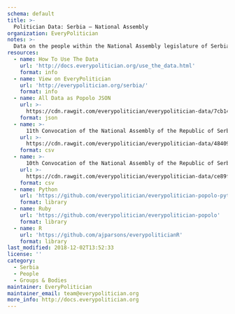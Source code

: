 ```yaml
---
schema: default
title: >-
  Politician Data: Serbia — National Assembly
organization: EveryPolitician
notes: >-
  Data on the people within the National Assembly legislature of Serbia.
resources:
  - name: How To Use The Data
    url: 'http://docs.everypolitician.org/use_the_data.html'
    format: info
  - name: View on EveryPolitician
    url: 'http://everypolitician.org/serbia/'
    format: info
  - name: All Data as Popolo JSON
    url: >-
      https://cdn.rawgit.com/everypolitician/everypolitician-data/7cb1471be4947ce9c17f5dd410e288794efebbf4/data/Serbia/National_Assembly/ep-popolo-v1.0.json
    format: json
  - name: >-
      11th Convocation of the National Assembly of the Republic of Serbia: From 2016-06-03
    url: >-
      https://cdn.rawgit.com/everypolitician/everypolitician-data/48409b8f97b7c2f4520e71ae5fbff84d0b61dc8a/data/Serbia/National_Assembly/term-11.csv
    format: csv
  - name: >-
      10th Convocation of the National Assembly of the Republic of Serbia: 2014-05-16 to 2016-06-03
    url: >-
      https://cdn.rawgit.com/everypolitician/everypolitician-data/ce89f69b83887ee885dec105b1575a17c6c1b165/data/Serbia/National_Assembly/term-10.csv
    format: csv
  - name: Python
    url: 'https://github.com/everypolitician/everypolitician-popolo-python'
    format: library
  - name: Ruby
    url: 'https://github.com/everypolitician/everypolitician-popolo'
    format: library
  - name: R
    url: 'https://github.com/ajparsons/everypoliticianR'
    format: library
last_modified: 2018-12-02T13:52:33
license: ''
category:
  - Serbia
  - People
  - Groups & Bodies
maintainer: EveryPolitician
maintainer_email: team@everypolitician.org
more_info: http://docs.everypolitician.org
---
```

